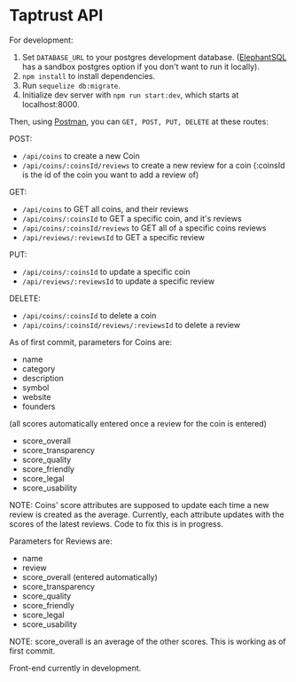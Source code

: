 # Taptrust API

For development:

1. Set `DATABASE_URL` to your postgres development database. ([ElephantSQL](https://www.elephantsql.com/) has a sandbox postgres option if you don't want to run it locally).
2. `npm install` to install dependencies.
3. Run `sequelize db:migrate`.
4. Initialize dev server with `npm run start:dev`, which starts at localhost:8000.

Then, using [Postman](https://www.getpostman.com/), you can `GET, POST, PUT, DELETE` at these routes:

POST:

* `/api/coins` to create a new Coin
* `/api/coins/:coinsId/reviews` to create a new review for a coin (:coinsId is the id of the coin you want to add a review of)

GET:

* `/api/coins` to GET all coins, and their reviews
* `/api/coins/:coinsId` to GET a specific coin, and it's reviews
* `/api/coins/:coinsId/reviews` to GET all of a specific coins reviews
* `/api/reviews/:reviewsId` to GET a specific review

PUT:

* `/api/coins/:coinsId` to update a specific coin
* `/api/reviews/:reviewsId` to update a specific review

DELETE:

* `/api/coins/:coinsId` to delete a coin
* `/api/coins/:coinsId/reviews/:reviewsId` to delete a review

As of first commit, parameters for Coins are:

* name
* category
* description
* symbol
* website
* founders

(all scores automatically entered once a review for the coin is entered)

* score_overall
* score_transparency
* score_quality
* score_friendly
* score_legal
* score_usability

NOTE: Coins' score attributes are supposed to update each time a new review is created as the average. Currently, each attribute updates with the scores of the latest reviews. Code to fix this is in progress.

Parameters for Reviews are:

* name
* review
* score_overall (entered automatically)
* score_transparency
* score_quality
* score_friendly
* score_legal
* score_usability

NOTE: score_overall is an average of the other scores. This is working as of first commit.


Front-end currently in development.